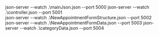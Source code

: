 json-server --watch .\mainJson.json --port 5000
json-server --watch .\controller.json --port 5001  
json-server --watch .\NewAppointmentFormStructure.json --port 5002
json-server --watch .\NewAppointmentFormData.json --port 5003 
json-server --watch .\categoryData.json --port 5004 
